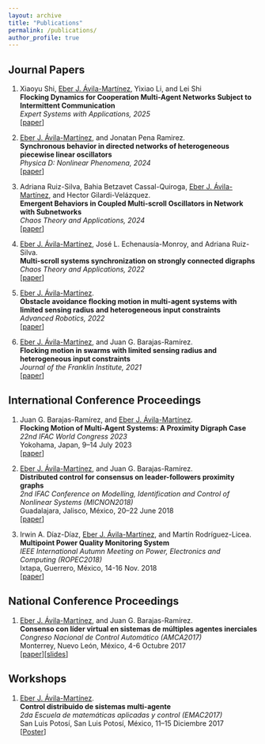 ```yaml
---
layout: archive
title: "Publications"
permalink: /publications/
author_profile: true
---
```


## Journal Papers
1. Xiaoyu Shi, <u>Eber J. Ávila-Martínez</u>, Yixiao Li, and Lei Shi<br>
**Flocking Dynamics for Cooperation Multi-Agent Networks Subject to Intermittent Communication** <br>
_Expert Systems with Applications, 2025_ <br>
[[paper](https://doi.org/10.1016/j.eswa.2025.128620)]

2. <u>Eber J. Ávila-Martínez</u>, and Jonatan Pena Ramirez. <br>
**Synchronous behavior in directed networks of heterogeneous piecewise linear oscillators** <br>
_Physica D: Nonlinear Phenomena, 2024_ <br>
[[paper](https://doi.org/10.1016/j.physd.2024.134411)]

3. Adriana Ruiz-Silva, Bahia Betzavet Cassal-Quiroga, <u>Eber J. Ávila-Martínez</u>, and Hector Gilardi-Velázquez. <br>
**Emergent Behaviors in Coupled Multi-scroll Oscillators in Network with Subnetworks** <br>
_Chaos Theory and Applications, 2024_ <br>
[[paper](https://doi.org/10.51537/chaos.1376501)]

4. <u>Eber J. Ávila-Martínez</u>, José L. Echenausía-Monroy, and Adriana Ruiz-Silva. <br>
**Multi-scroll systems synchronization on strongly connected digraphs** <br>
_Chaos Theory and Applications, 2022_ <br>
[[paper](https://doi.org/10.51537/chaos.1185892)]

5. <u>Eber J. Ávila-Martínez</u>. <br>
**Obstacle avoidance flocking motion in multi-agent systems with limited sensing radius and heterogeneous input constraints** <br>
_Advanced Robotics, 2022_ <br>
[[paper](https://doi.org/10.1080/01691864.2022.2112075)]

6. <u>Eber J. Ávila-Martínez</u>, and Juan G. Barajas-Ramírez. <br>
**Flocking motion in swarms with limited sensing radius and heterogeneous input constraints** <br>
_Journal of the Franklin Institute, 2021_ <br>
[[paper](https://doi.org/10.1016/j.jfranklin.2021.01.022)]

## International Conference Proceedings
1. Juan G. Barajas-Ramírez, and <u>Eber J. Ávila-Martínez</u>. <br>
**Flocking Motion of Multi-Agent Systems: A Proximity Digraph Case** <br>
_22nd IFAC World Congress 2023_ <br>
Yokohama, Japan, 9–14 July 2023 <br>
[[paper](https://doi.org/10.1016/j.ifacol.2023.10.904)]

2. <u>Eber J. Ávila-Martínez</u>, and Juan G. Barajas-Ramírez. <br>
**Distributed control for consensus on leader-followers proximity graphs** <br>
_2nd IFAC Conference on Modelling, Identification and Control of Nonlinear Systems (MICNON2018)_ <br>
Guadalajara, Jalisco, México, 20–22 June 2018 <br>
[[paper](https://doi.org/10.1016/j.ifacol.2018.07.285)]

3. Irwin A. Díaz-Díaz, <u>Eber J. Ávila-Martínez</u>, and Martín Rodríguez-Licea. <br>
**Multipoint Power Quality Monitoring System** <br>
_IEEE International Autumn Meeting on Power, Electronics and Computing (ROPEC2018)_ <br>
Ixtapa, Guerrero, México, 14-16 Nov. 2018 <br>
[[paper](https://doi.org/10.1109/ROPEC.2018.8661480)]

## National Conference Proceedings
1. <u>Eber J. Ávila-Martínez</u>, and Juan G. Barajas-Ramírez. <br>
**Consenso con líder virtual en sistemas de múltiples agentes inerciales** <br>
_Congreso Nacional de Control Automático (AMCA2017)_ <br>
Monterrey, Nuevo León, México, 4-6 Octubre 2017 <br>
[[paper](https://github.com/EberAvila/EberAvila.github.io/blob/19aaf52f3138cbba102fff38902ecc0f1bf6398e/files/PaperCNCA2017.pdf)][[slides](https://github.com/EberAvila/EberAvila.github.io/blob/a101165c0374fc761f2b6cfa394c41a4e45acaae/files/Presentacion%20CNCA-2017%20(Eber%20J.%20Avila%20Martinez)%20Vfinal.pdf)]

## Workshops
1. <u>Eber J. Ávila-Martínez</u>. <br>
**Control distribuido de sistemas multi-agente** <br>
_2da Escuela de matemáticas aplicadas y control (EMAC2017)_ <br>
San Luis Potosí, San Luis Potosí, México, 11–15 Diciembre 2017 <br>
[[Poster](https://github.com/EberAvila/EberAvila.github.io/blob/bb10fd8d7ead6143d8ffbc9159d9ea0fc5a9240b/files/Eber%20J.%20Avila%20Martinez%20(P%C3%B3ster%20EMAC2017).pdf)]
